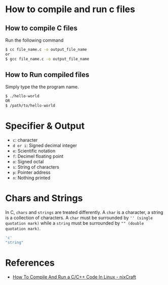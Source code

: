 # How to compile and run c files

## How to compile C files
Run the following command

```bash
$ cc file_name.c -o output_file_name
or
$ gcc file_name.c -o output_file_name
```
## How to Run compiled files

Simply type the the program name.

```bash
$ ./hello-world
OR
$ /path/to/hello-world
```

# Specifier & Output
- `c`: character
- `d or i`: Signed decimal integer
- `e`: Scientific notation
- `f`: Decimel floating point
- `o`: Signed octal
- `s`: String of characters
- `p`: Pointer address
- `n`: Nothing printed


# Chars and Strings
In C, `chars` and `strings` are treated differently.
A `char` is a character, a string is a collection of characters.
A `char` must be surrounded by `'' (single quotation mark)` while a `string` must be surrounded by `"" (double quotation mark)`.

```c
'c'
"string"
```

# References
- [How To Compile And Run a C/C++ Code In Linux - nixCraft](https://www.cyberciti.biz/faq/howto-compile-and-run-c-cplusplus-code-in-linux/)
